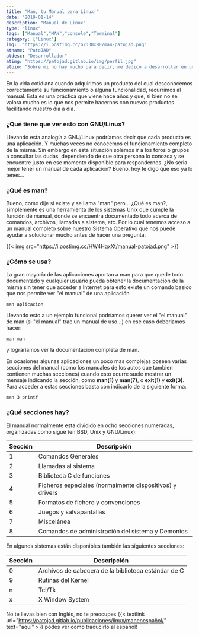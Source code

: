 ```yaml
---
title: "Man, tu Manual para Linux!"
date: "2019-01-14"
description: "Manual de Linux"
type: "linux"
tags: ["Manual","MAN","console","Terminal"]
category: ["Linux"]
img:  "https://i.postimg.cc/G2D38xB0/man-patojad.png"
atname: "PatoJAD"
atdesc: "Desarrollador"
atimg: "https://patojad.gitlab.io/img/perfil.jpg"
atbio: "Sobre mi no hay mucho para decir, me dedico a desarrollar en una empresa de telecomunicaciones, utilizo linux desde el 2012 y hace años que es mi sistema operativo main. Soy una persona que busca crecer profesionalmente sin dejar de divertirse y hacer lo que me gusta. Siempre digo que cuando un proyecto sale es importante agradecer, por lo cual les recomiendo a todos leer la seccion Agreadecimientos en la cual me tome un tiempito para poder agradecer a todos y cada uno de los que hicieron posible todo esto."
---
```


En la vida cotidiana cuando adquirimos un producto del cual desconocemos correctamente su funcionamiento o alguna funcionalidad, recurrimos al manual. Esta es una práctica que viene hace años y que, si bien no se valora mucho es lo que nos permite hacernos con nuevos productos facilitando nuestro día a día.

### ¿Qué tiene que ver esto con GNU/Linux?

Llevando esta analogía a GNU/Linux podríamos decir que cada producto es una aplicación. Y muchas veces no conocemos el funcionamiento completo de la misma. Sin embargo en esta situación solemos ir a los foros o grupos a consultar las dudas, dependiendo de que otra persona lo conozca y se encuentre justo en ese momento disponible para respondernos. ¿No seria mejor tener un manual de cada aplicación? Bueno, hoy te digo que eso ya lo tenes...

### ¿Qué es man?

Bueno, como dije si existe y se llama "man" pero... ¿Qué es man?, simplemente es una herramienta de los sistemas Unix que cumple la función de manual, donde se encuentra documentado todo acerca de comandos, archivos, llamadas a sistema, etc. Por lo cual tenemos acceso a un manual completo sobre nuestro Sistema Operativo que nos puede ayudar a solucionar mucho antes de hacer una pregunta.

{{< img src="https://i.postimg.cc/HW4HqxXt/manual-patojad.png" >}}

### ¿Cómo se usa?

La gran mayoría de las aplicaciones aportan a man para que quede todo documentado y cualquier usuario pueda obtener la documentación de la misma sin tener que acceder a Internet para esto existe un comando basico que nos permite ver "el manual" de una aplicación

    man aplicacion

Llevando esto a un ejemplo funcional podríamos querer ver el "el manual" de man (si "el manual" trae un manual de uso...) en ese caso deberiamos hacer:

    man man

y lograríamos ver la documentación completa de man.

En ocasiones algunas aplicaciones un poco mas complejas poseen varias secciones del manual (como los manuales de los autos que tambien contienen muchas secciones) cuando esto ocurre suele mostrar un mensaje indicando la sección, como **man(1)** y **man(7)**, o **exit(1)** y **exit(3)**. Para acceder a estas secciones basta con indicarlo de la siguiente forma:

    man 3 printf


### ¿Qué secciones hay?

El manual normalmente esta dividido en ocho secciones numeradas, organizadas como sigue (en BSD, Unix y GNU/Linux):

|Sección | Descripción |
| ------ | ----------- |
| 1 | Comandos Generales |
| 2 | Llamadas al sistema |
| 3 | Biblioteca C de funciones |
| 4 | Ficheros especiales (normalmente dispositivos) y drivers |
| 5 | Formatos de fichero y convenciones |
| 6 | Juegos y salvapantallas |
| 7 | Miscelánea |
| 8 | Comandos de administración del sistema y Demonios |

En algunos sistemas están disponibles también las siguientes secciones:

| Sección | Descripción |
| ------- | ----------- |
| 0 | Archivos de cabecera de la biblioteca estándar de C |
| 9 | Rutinas del Kernel |
| n | Tcl/Tk |
| x | X Window System |

No te llevas bien con Inglés, no te preocupes {{< textlink url="https://patojad.gitlab.io/publicaciones/linux/manenespañol/" text="aquí" >}} podes ver como traducirlo al español!
